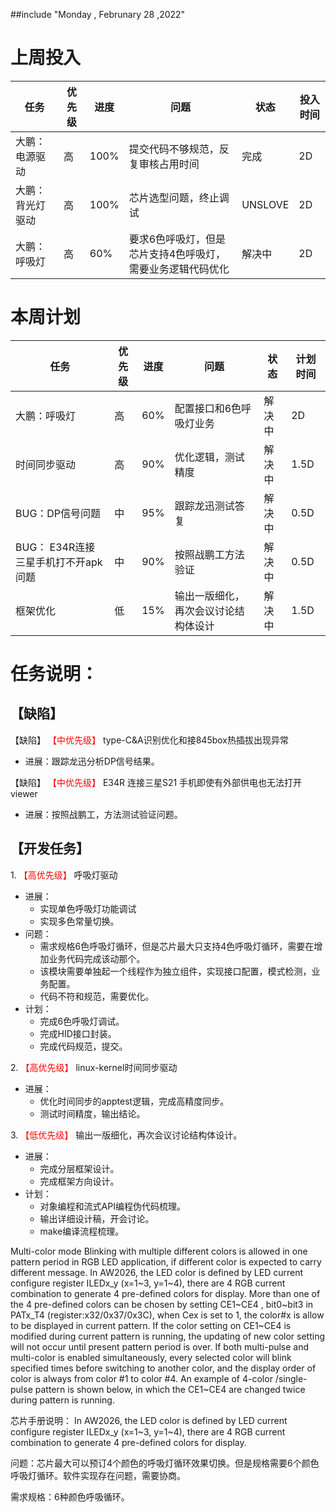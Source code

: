 ##include "Monday , Februnary 28 ,2022"


# 上周投入
| 任务             | 优先级 | 进度 | 问题                                                       | 状态    | 投入时间 |
| ---------------- | ------ | ---- | ---------------------------------------------------------- | ------- | -------- |
| 大鹏：电源驱动   | 高     | 100% | 提交代码不够规范，反复审核占用时间                         | 完成    | 2D       |
| 大鹏：背光灯驱动 | 高     | 100% | 芯片选型问题，终止调试                                     | UNSLOVE | 2D       |
| 大鹏：呼吸灯     | 高     | 60%  | 要求6色呼吸灯，但是芯片支持4色呼吸灯，需要业务逻辑代码优化 | 解决中  | 2D       |
# 本周计划
| 任务                                | 优先级 | 进度 | 问题                                 | 状态   | 计划时间 |
| ----------------------------------- | ------ | ---- | ------------------------------------ | ------ | -------- |
| 大鹏：呼吸灯                        | 高     | 60%  | 配置接口和6色呼吸灯业务              | 解决中 | 2D       |
| 时间同步驱动                        | 高     | 90%  | 优化逻辑，测试精度                   | 解决中 | 1.5D     |
| BUG：DP信号问题                     | 中     | 95%  | 跟踪龙迅测试答复                     | 解决中 | 0.5D     |
| BUG： E34R连接三星手机打不开apk问题 | 中     | 90%  | 按照战鹏工方法验证                   | 解决中 | 0.5D     |
| 框架优化                            | 低     | 15%  | 输出一版细化，再次会议讨论结构体设计 | 解决中 | 1.5D     |


# 任务说明：
## 【缺陷】
【缺陷】<font color='red'> 【中优先级】  </font>type-C&A识别优化和接845box热插拔出现异常
- 进展：跟踪龙迅分析DP信号结果。


  
【缺陷】<font color='red'> 【中优先级】  </font>E34R 连接三星S21 手机即使有外部供电也无法打开viewer  
- 进展：按照战鹏工，方法测试验证问题。


 ## 【开发任务】 
  1.<font color='red'> 【高优先级】  </font>呼吸灯驱动
 - 进展：
    - 实现单色呼吸灯功能调试
    - 实现多色常量切换。
 - 问题：
   - 需求规格6色呼吸灯循环，但是芯片最大只支持4色呼吸灯循环，需要在增加业务代码完成该动那个。
   - 该模块需要单独起一个线程作为独立组件，实现接口配置，模式检测，业务配置。
   - 代码不符和规范，需要优化。
- 计划：
  - 完成6色呼吸灯调试。
  - 完成HID接口封装。
  - 完成代码规范，提交。
 
 2.<font color='red'> 【高优先级】  </font>linux-kernel时间同步驱动
 - 进展：
   - 优化时间同步的apptest逻辑，完成高精度同步。
   - 测试时间精度，输出结论。


3.<font color='red'> 【低优先级】  </font> 输出一版细化，再次会议讨论结构体设计。
 - 进展：
   - 完成分层框架设计。
   - 完成框架方向设计。
- 计划：
  - 对象编程和流式API编程伪代码梳理。
  - 输出详细设计稿，开会讨论。
  - make编译流程梳理。



Multi-color mode
Blinking with multiple different colors is allowed in one pattern period in RGB LED application, if different color
is expected to carry different message.
In AW2026, the LED color is defined by LED current configure register ILEDx_y (x=1~3, y=1~4), there are 4
RGB current combination to generate 4 pre-defined colors for display. More than one of the 4 pre-defined colors
can be chosen by setting CE1~CE4 , bit0~bit3 in PATx_T4 (register:x32/0x37/0x3C), when Cex is set to 1, the
color#x is allow to be displayed in current pattern.
If the color setting on CE1~CE4 is modified during current pattern is running, the updating of new color setting
will not occur until present pattern period is over.
If both multi-pulse and multi-color is enabled simultaneously, every selected color will blink specified times before switching to another color, and the display order of color is always from color #1 to color #4.
An example of 4-color /single-pulse pattern is shown below, in which the CE1~CE4 are changed twice during
pattern is running.


芯片手册说明：
In AW2026, the LED color is defined by LED current configure register ILEDx_y (x=1~3, y=1~4), there are 4
RGB current combination to generate 4 pre-defined colors for display.

问题：芯片最大可以预订4个颜色的呼吸灯循环效果切换。但是规格需要6个颜色呼吸灯循环。软件实现存在问题，需要协商。


需求规格：6种颜色呼吸循环。